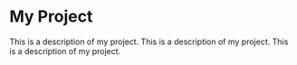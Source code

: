 # My Project
This is a description of my project.
This is a description of my project.
This is a description of my project.
